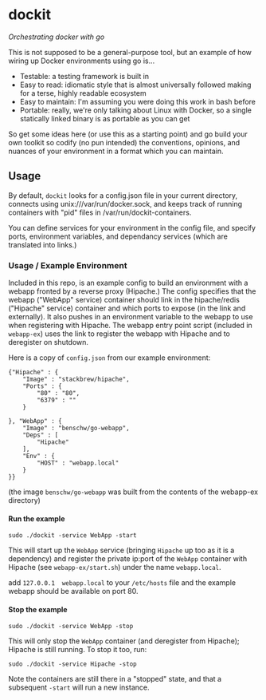 # dockit

_Orchestrating docker with go_

This is not supposed to be a general-purpose tool, but an example of how wiring up Docker environments using go is...

- Testable: a testing framework is built in
- Easy to read: idiomatic style that is almost universally followed making for a terse, highly readable ecosystem
- Easy to maintain: I'm assuming you were doing this work in bash before
- Portable: really, we're only talking about Linux with Docker, so a single statically linked binary is as portable as you can get

So get some ideas here (or use this as a starting point) and go build your own toolkit so codify (no pun intended) the conventions, opinions, 
and nuances of your environment in a format which you can maintain.

## Usage

By default, `dockit` looks for a config.json file in your current directory, connects using unix:///var/run/docker.sock, and keeps track
of running containers with "pid" files in /var/run/dockit-containers.

You can define services for your environment in the config file, and specify ports, environment variables, and dependancy services 
(which are translated into links.)

### Usage / Example Environment

Included in this repo, is an example config to build an environment with a webapp fronted by a reverse proxy (Hipache.)
The config specifies that the webapp ("WebApp" service) container should link in the hipache/redis ("Hipache" service) container 
and which ports to expose (in the link and externally). It also pushes in an environment variable to the webapp to use when 
registering with Hipache. The webapp entry point script (included in `webapp-ex`) uses the link to register the webapp with 
Hipache and to deregister on shutdown.

Here is a copy of `config.json` from our example environment:

	{"Hipache" : {
		"Image" : "stackbrew/hipache",
		"Ports" : {
			"80" : "80",
			"6379" : ""
		}
		
	}, "WebApp" : {
		"Image" : "benschw/go-webapp",
		"Deps" : [
			"Hipache"
		],
		"Env" : {
			"HOST" : "webapp.local"
		}
	}}

(the image `benschw/go-webapp` was built from the contents of the webapp-ex directory)

#### Run the example

	sudo ./dockit -service WebApp -start

This will start up the `WebApp` service (bringing `Hipache` up too as it is a dependency) and register the private ip:port of 
the `WebApp` container with Hipache (see `webapp-ex/start.sh`) under the name `webapp.local`.

add `127.0.0.1  webapp.local` to your `/etc/hosts` file and the example webapp should be available on port 80.


#### Stop the example

	sudo ./dockit -service WebApp -stop

This will only stop the `WebApp` container (and deregister from Hipache); Hipache is still running. To stop it too, run:

	sudo ./dockit -service Hipache -stop

Note the containers are still there in a "stopped" state, and that a subsequent `-start` will run a new instance.
